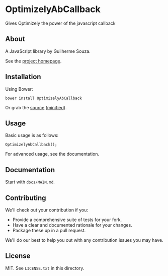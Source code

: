 # OptimizelyAbCallback

Gives Optimizely the power of the javascript callback

## About

A JavaScript library by Guilherme Souza.

See the [project homepage](http://guilhermef.github.io/OptimizelyAbCallback).

## Installation

Using Bower:

    bower install OptimizelyAbCallback

Or grab the [source](https://github.com/guilhermef/OptimizelyAbCallback/dist/OptimizelyAbCallback.js) ([minified](https://github.com/guilhermef/OptimizelyAbCallback/dist/OptimizelyAbCallback.min.js)).

## Usage

Basic usage is as follows:

    OptimizelyAbCallback();

For advanced usage, see the documentation.

## Documentation

Start with `docs/MAIN.md`.

## Contributing

We'll check out your contribution if you:

* Provide a comprehensive suite of tests for your fork.
* Have a clear and documented rationale for your changes.
* Package these up in a pull request.

We'll do our best to help you out with any contribution issues you may have.

## License

MIT. See `LICENSE.txt` in this directory.
